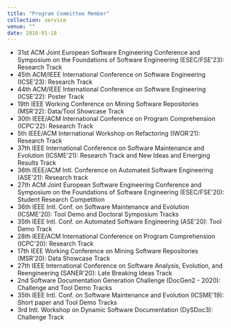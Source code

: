 ```yaml
---
title: "Program Committee Member"
collection: service
venue: ""
date: 2016-01-18
---
```


* 31st ACM Joint European Software Engineering Conference and Symposium on the Foundations of Software Engineering (ESEC/FSE'23): Research Track
* 45th ACM/IEEE International Conference on Software Engineering (ICSE’23): Research Track
* 44th ACM/IEEE International Conference on Software Engineering (ICSE’22): Poster Track
* 19th IEEE Working Conference on Mining Software Repositories (MSR’22): Data/Tool Showcase Track
* 30th IEEE/ACM International Conference on Program Comprehension (ICPC’22): Research Track
* 5th IEEE/ACM International Workshop on Refactoring (IWOR’21): Research Track
* 37th IEEE International Conference on Software Maintenance and Evolution (ICSME’21): Research Track and New Ideas and Emerging Results Track
* 36th IEEE/ACM Intl. Conference on Automated Software Engineering (ASE'21): Research track
* 27th ACM Joint European Software Engineering Conference and Symposium on the Foundations of Software Engineering (ESEC/FSE'20): Student Research Competition
* 36th IEEE Intl. Conf. on Software Maintenance and Evolution (ICSME'20): Tool Demo and Doctoral Symposium Tracks
* 35th IEEE Intl. Conf. on Automated Software Engineering (ASE'20): Tool Demo Track
* 28th IEEE/ACM International Conference on Program Comprehension (ICPC'20): Research Track
* 17th IEEE Working Conference on Mining Software Repositories (MSR'20): Data Showcase Track
* 27th IEEE International Conference on Software Analysis, Evolution, and Reengineering (SANER'20): Late Breaking Ideas Track
* 2nd Software Documentation Generation Challenge (DocGen2 - 2020): Challenge and Tool Demo Tracks
* 35th IEEE Intl. Conf. on Software Maintenance and Evolution (ICSME'19): Short paper and Tool Demo Tracks
* 3rd Intl. Workshop on Dynamic Software Documentation (DySDoc3): Challenge Track
